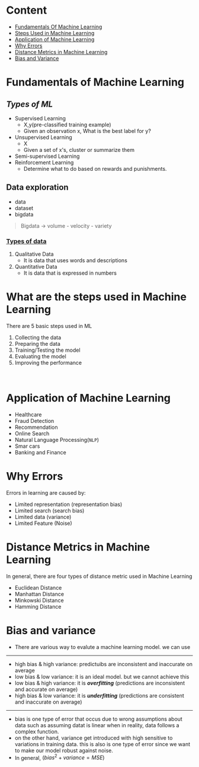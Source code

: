 # Content

- [Fundamentals Of Machine Learning](#fundamentals-of-machine-learning)
- [Steps Used in Machine Learning](#what-are-the-steps-used-in-machine-learning)
- [Application of Machine Learning](#application-of-machine-learning)
- [Why Errors](#why-errors)
- [Distance Metrics in Machine Learning](#distance-metrics-in-machine-learning)
- [Bias and Variance](#bias-and-variance)

# Fundamentals of Machine Learning

## _Types of ML_

* Supervised Learning
    * X,y(pre-classified training example)
    * Given an observation x, What is the best label for y?
* Unsupervised Learning
    * X
    * Given a set of x's, cluster or summarize them
* Semi-supervised Learning
* Reinforcement Learning
    * Determine what to do based on rewards and punishments.

## Data exploration

* data 
* dataset
* bigdata

> Bigdata -> volume - velocity - variety  

### <u>Types of data</u>
1. Qualitative Data 
    * It is data that uses words and descriptions
1. Quantitative Data
    * It is data that is expressed in numbers

# What are the steps used in Machine Learning
There are 5 basic steps used in ML
1. Collecting the data
1. Preparing the data
1. Training/Testing the model
1. Evaluating the model
1. Improving the performance

<br>

# Application of Machine Learning
- Healthcare
- Fraud Detection
- Recommendation
- Online Search
- Natural Language Processing(`NLP`)
- Smar cars
- Banking and Finance

# Why Errors
Errors in learning are caused by:
- Limited representation (representation bias)
- Limited search (search bias)
- Limited data (variance)
- Limited Feature (Noise)

# Distance Metrics in Machine Learning
In general, there are four types of distance metric used in Machine Learning

- Euclidean Distance
- Manhattan Distance
- Minkowski Distance
- Hamming Distance

# Bias and variance
- There are various way to evalute a machine learning model. we can use 

---

- high bias & high variance: predictuibs are inconsistent and inaccurate on average
- low bias & low variance: it is an ideal model. but we cannot achieve this
- low bias & high variance: it is **_overfitting_** (predictions are inconsistent and accurate on average)
- high bias & low variance: it is **_underfitting_** (predictions are consistent and inaccurate on average)

---

-  bias is one type of error that occus due to wrong assumptions about data such as assuming datat is linear when in reality, data follows a complex function.
- on the other hand, variance get introduced with high sensitive to variations in training data. this is also is one type of error since we want to make our model robust against noise.
- In general,  $(bias^2 + variance = MSE)$